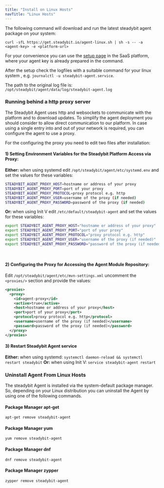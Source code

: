 ```yaml
---
title: "Install on Linux Hosts"
navTitle: "Linux Hosts"
---
```


The following command will download and run the latest steadybit agent package on your system:

```shell
curl -sfL https://get.steadybit.io/agent-linux.sh | sh -s -- -a <agent-key> -e <platform-url>
```

For your convenience you can use the [setup page](https://platform.steadybit.io/settings/agents/setup) in the SaaS platform, where your agent key is already prepared in the command.

After the setup check the logfiles with a suitable command for your linux system ,
e.g. `journalctl -u steadybit-agent.service`.

The path to the original log file is: `/opt/steadybit/agent/data/log/steadybit-agent.log`

### Running behind a http proxy server

The Steadybit Agent uses http and websockets to communicate with the platform and to download updates.
To simplify the agent deployment you should consider to allow direct communication to our platform.
In case using a single entry into and out of your network is required, you can configure the agent to use a proxy.

For the configuring the proxy you need to edit two files after installation:

#### 1) Setting Environment Variables for the Steadybit Platform Access via Proxy:

**Either:** when using systemd edit `/opt/steadybit/agent/etc/systemd.env` and set the values for these variables:
```bash
STEADYBIT_AGENT_PROXY_HOST=hostname or address of your proxy
STEADYBIT_AGENT_PROXY_PORT=port of your proxy
STEADYBIT_AGENT_PROXY_PROTOCOL=proxy protocol e.g. http
STEADYBIT_AGENT_PROXY_USER=username of the proxy (if needed)
STEADYBIT_AGENT_PROXY_PASSWORD=password of the proxy (if needed)
```

**Or:** when using Init V edit `/etc/default/steadybit-agent` and set the values for these variables:
```sh
export STEADYBIT_AGENT_PROXY_HOST="hostname or address of your proxy"
export STEADYBIT_AGENT_PROXY_PORT="port of your proxy"
export STEADYBIT_AGENT_PROXY_PROTOCOL="proxy protocol e.g. http"
export STEADYBIT_AGENT_PROXY_USER="username of the proxy (if needed)"
export STEADYBIT_AGENT_PROXY_PASSWORD="password of the proxy (if needed)"
```
<br/>

#### 2) Configuring the Proxy for Accessing the Agent Module Repository:

Edit `/opt/steadybit/agent/etc/mvn-settings.xml` uncomment the `<proxies/>` section and provide the values:
```xml
<proxies>
  <proxy>
    <id>agent-proxy</id>
    <active>true</active>
    <host>hostname or address of your proxy</host>
    <port>port of your proxy</port>
    <protocol>proxy protocol e.g. http</protocol>
    <username>username of the proxy (if needed)</username>
    <password>password of the proxy (if needed)</password>
  </proxy>
</proxies>
```

#### 3) Restart Steadybit Agent service

**Either:** when using systemd: `systemctl daemon-reload && systemctl restart steadybit`
**Or:** when using Init V: `service steadybit-agent restart`

### Uninstall Agent From Linux Hosts
The steadybit Agent is installed via the system-default package manager.
So, depending on your Linux distribution you can uninstall the Agent by using one of the following commands.

#### Package Manager apt-get
```shell
apt-get remove steadybit-agent
```

#### Package Manager yum
```shell
yum remove steadybit-agent
```

#### Package Manager dnf
```shell
dnf remove steadybit-agent
```

#### Package Manager zypper
```shell
zypper remove steadybit-agent
```

